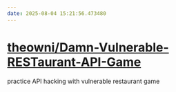 ```yaml
---
date: 2025-08-04 15:21:56.473480
---
```


# [theowni/Damn-Vulnerable-RESTaurant-API-Game](https://github.com/theowni/Damn-Vulnerable-RESTaurant-API-Game)

practice API hacking with vulnerable restaurant game